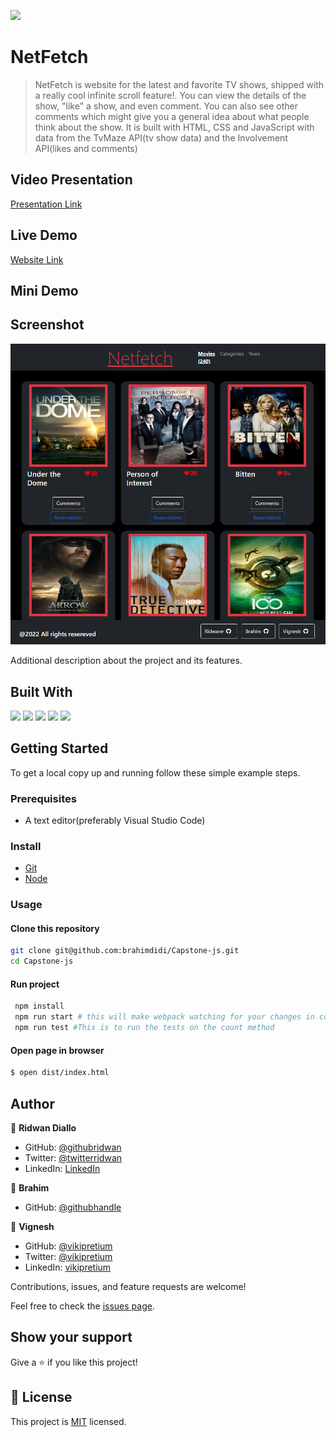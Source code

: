 ![](https://img.shields.io/badge/Microverse-blueviolet)

# NetFetch

> NetFetch is website for the latest and favorite TV shows, shipped with a really cool infinite scroll feature!. You can view the details of the show, "like" a show, and even comment. You can also see other comments which might give you a general idea about what people think about the show.
> It is built with HTML, CSS and JavaScript with data from the TvMaze API(tv show data) and the Involvement API(likes and comments)

## Video Presentation

[Presentation Link](https://drive.google.com/file/d/1N0jasQqzV-Ri6P9zoHy7pjtvFGXDileT/view)

## Live Demo

[Website Link](https://brahimdidi.github.io/Capstone-js/)

## Mini Demo


## Screenshot
![screenshot](./src/jsCapstonPrjt.PNG)

Additional description about the project and its features.

## Built With

![](https://img.shields.io/badge/HTML-5-orange)
![](https://img.shields.io/badge/CSS-3-blue)
![](https://img.shields.io/badge/JavaScript-ES6-yellow)
![](https://img.shields.io/badge/Webpack-5-green)
![](https://img.shields.io/badge/JEST-27-yellow)

## Getting Started

To get a local copy up and running follow these simple example steps.

### Prerequisites

- A text editor(preferably Visual Studio Code)

### Install

- [Git](https://git-scm.com/downloads)
- [Node](https://nodejs.org/en/download/)

### Usage

#### Clone this repository

```bash
git clone git@github.com:brahimdidi/Capstone-js.git
cd Capstone-js
```

#### Run project

```bash
 npm install
 npm run start # this will make webpack watching for your changes in code
 npm run test #This is to run the tests on the count method
```

#### Open page in browser

```bash
$ open dist/index.html
```

## Author

👤 **Ridwan Diallo**

- GitHub: [@githubridwan](https://github.com/ridwanediallo)
- Twitter: [@twitterridwan](https://twitter.com/RidwaneD)
- LinkedIn: [LinkedIn](https://www.linkedin.com/in/ridwan-diallo-9a1634193)

👤 **Brahim**

- GitHub: [@githubhandle](https://github.com/brahimdidi)

👤 **Vignesh**

- GitHub: [@vikipretium](https://github.com/vikipretium)
- Twitter: [@vikipretium](https://twitter.com/vikipretium)
- LinkedIn: [vikipretium](https://linkedin.com/in/vikipretium)

Contributions, issues, and feature requests are welcome!

Feel free to check the [issues page](../../issues/).

## Show your support

Give a ⭐️ if you like this project!

## 📝 License

This project is [MIT](./MIT.md) licensed.
